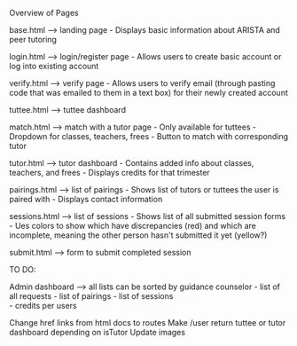 Overview of Pages

base.html --> landing page
	- Displays basic information about ARISTA and peer tutoring

login.html --> login/register page
	- Allows users to create basic account or log into existing account

verify.html --> verify page
	- Allows users to verify email (through pasting code that was emailed to them in a text box) for their newly created account

tuttee.html --> tuttee dashboard

match.html --> match with a tutor page
	- Only available for tuttees
	- Dropdown for classes, teachers, frees
	- Button to match with corresponding tutor

tutor.html --> tutor dashboard
	- Contains added info about classes, teachers, and frees
	- Displays credits for that trimester

pairings.html --> list of pairings
	- Shows list of tutors or tuttees the user is paired with
	- Displays contact information

sessions.html --> list of sessions
	- Shows list of all submitted session forms
	- Ues colors to show which have discrepancies (red) and which are incomplete, meaning the other person hasn't submitted it yet (yellow?)

submit.html --> form to submit completed session


TO DO:

Admin dashboard --> all lists can be sorted by guidance counselor
	- list of all requests
	- list of pairings
	- list of sessions	
	- credits per users

Change href links from html docs to routes
Make /user return tuttee or tutor dashboard depending on isTutor
Update images